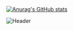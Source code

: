 <!---
dbwpghks56/dbwpghks56 is a ✨ special ✨ repository because its `README.md` (this file) appears on your GitHub profile.
You can click the Preview link to take a look at your changes.
--->

[![Anurag's GitHub stats](https://github-readme-stats.vercel.app/api?username=dbwpghks56&show_icons=true&theme=dark)](https://github.com/anuraghazra/github-readme-stats)


![Header](https://capsule-render.vercel.app/api?type=waving&color=gradient&customColorList=0,2,2,5,5&height=200&section=footer)
